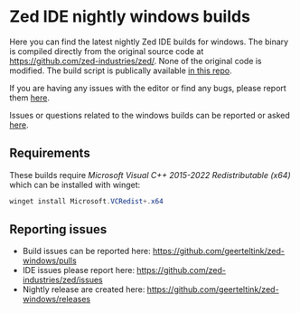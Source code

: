 # Zed IDE nightly windows builds

Here you can find the latest nightly Zed IDE builds for windows. The binary is compiled directly
from the original source code at https://github.com/zed-industries/zed/. None of the original
code is modified. The build script is publically available
[in this repo](https://github.com/geerteltink/zed-windows/blob/main/.github/workflows/nightly.yml).

If you are having any issues with the editor or find any bugs, please report them
[here](https://github.com/zed-industries/zed/issues).

Issues or questions related to the windows builds can be reported or asked
[here](https://github.com/geerteltink/zed-windows/issues).

## Requirements

These builds require *Microsoft Visual C++ 2015-2022 Redistributable (x64)* which can be installed
with winget:

```powershell
winget install Microsoft.VCRedist+.x64
```

## Reporting issues

- Build issues can be reported here: https://github.com/geerteltink/zed-windows/pulls
- IDE issues please report here: https://github.com/zed-industries/zed/issues
- Nightly release are created here: https://github.com/geerteltink/zed-windows/releases
